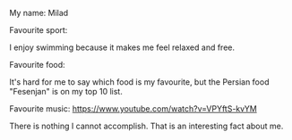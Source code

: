 My name: Milad

Favourite sport:

I enjoy swimming because it makes me feel relaxed and free.

Favourite food:

It's hard for me to say which food is my favourite, but the Persian food "Fesenjan" is on my top 10 list.

Favourite music:
https://www.youtube.com/watch?v=VPYftS-kvYM

There is nothing I cannot accomplish. That is an interesting fact about me. 
